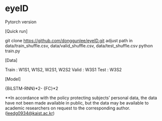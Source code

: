 # eyeID

Pytorch version

[Quick run]

git clone https://github.com/donggunlee/eyeID.git
adjust path in data/train_shuffle.csv, data/valid_shuffle.csv, data/test_shuffle.csv
python train.py

[Data]

Train : W1S1, W1S2, W2S1, W2S2
Valid : W3S1
Test  : W3S2

[Model]

{BiLSTM-RNN}*2- {FC}*2

**In accordance with the policy protecting subjects’ personal data, the data have not been made available in public, but the data may be available to academic researchers on request to the corresponding author. (leedg0934@kaist.ac.kr)
